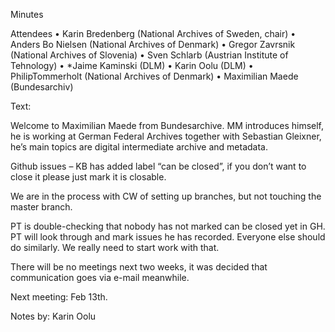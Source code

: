 Minutes

Attendees 
•	Karin Bredenberg (National Archives of Sweden, chair)
•	Anders Bo Nielsen (National Archives of Denmark)
•	Gregor Zavrsnik (National Archives of Slovenia)
•	Sven Schlarb (Austrian Institute of Tehnology)
•	*Jaime Kaminski (DLM)
•	Karin Oolu (DLM)
•	PhilipTommerholt (National Archives of Denmark)
•	Maximilian Maede (Bundesarchiv)

Text:

Welcome to Maximilian Maede from Bundesarchive. MM introduces himself, he is working at German Federal Archives together with Sebastian Gleixner, he’s main topics are digital intermediate archive and metadata. 

Github issues – KB has added label “can be closed”, if you don’t want to close it please just mark it is closable. 

We are in the process with CW of setting up branches, but not touching the master branch. 

PT is double-checking that nobody has not marked can be closed yet in GH. PT will look through and mark issues he has recorded.  Everyone else should do similarly. We really need to start work with that. 

There will be no meetings next two weeks, it was decided that communication goes via e-mail meanwhile.

Next meeting: Feb 13th. 

Notes by: Karin Oolu
